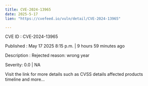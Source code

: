 ```yaml
---
title: CVE-2024-13965
date: 2025-5-17
lien: "https://cvefeed.io/vuln/detail/CVE-2024-13965"

---
```


CVE ID : CVE-2024-13965

Published :  May 17
2025
8:15 p.m. | 9 hours
59 minutes ago

Description : Rejected reason: wrong year

Severity: 0.0 | NA

Visit the link for more details
such as CVSS details
affected products
timeline
and more...
